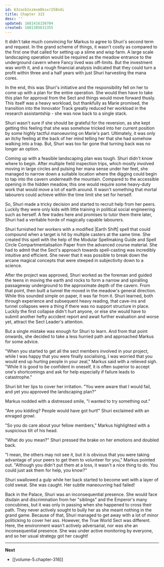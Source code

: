 ```yaml
---
id: 63zasb2xzmxm8ksxr258ndi
title: Chapter 315
desc: ''
updated: 1681416156704
created: 1681385631355
---
```


It didn't take much convincing for Markus to agree to Shuri's second term and request. In the grand scheme of things, it wasn't costly as compared to the first one that called for setting up a slime and wisp farm. A large scale landscaping operation would be required as the meadow entrance to the underground cavern where Fancy lived was off-limits. But the investment was worth it, and a rough financial analysis indicated that they could turn a profit within three and a half years with just Shuri harvesting the mana cores.

In the end, this was Shuri's initiative and the responsibility fell on her to come up with a plan for the entire operation. She would then have to take this plan for approval from the Sect and things would move forward thusly. This itself was a heavy workload, but thankfully as Marie promised, the transition into the Innovator Track greatly reduced her workload in the research assistantship - she was now back to a single stack.

Shuri wasn't sure if she should be grateful for the reversion, as she kept getting this feeling that she was somehow tricked into her current position by some highly tactful manoeuvring on Marie's part. Ultimately, it was only an itchy feeling at the back of her mind telling her that she had somehow walking into a trap. But, Shuri was too far gone that turning back was no longer an option.

Coming up with a feasible landscaping plan was tough. Shuri didn't know where to begin. After multiple field inspection trips, which mostly involved moving in large circles and pulsing her mana sense under her feet, she managed to narrow down a suitable location where the digging could begin to tap into the cavern underneath the mountain. Compared to the accessible opening in the hidden meadow, this one would require some heavy-duty work that would move a lot of earth around. It wasn't something that mortal labourers could achieve within the time limit she set for herself.

So, Shuri made a tricky decision and started to recruit help from her peers. Luckily they were only kids with little training in political social engineering such as herself. A few trades here and promises to tutor them there later, Shuri had a veritable horde of magically capable labourers.

Shuri furnished her workers with a modified |Earth Shift| spell that could compound when a target is hit by multiple casters at the same time. She created this spell with the help of the Modular Spellmaking Guide and Spell Circle Compartmentalisation Paper from the advanced course material. She had to admit that the Sect's approach towards spell-casting was incredibly intuitive and efficient. She never that it was possible to break down the arcane magical concepts that were steeped in subjectivity down to a science.

After the project was approved, Shuri worked as the foreman and guided the teens in moving the earth and rocks to form a narrow and spiralling passageway underground to the approximate depth of the cavern. From that point, then built a tunnel the moved in the meadow's general direction. While this sounded simple on paper, it was far from it. Shuri learned, both through experience and subsequent heavy reading, that cave-ins and tunnel collapses were a thing if there was no support structure in place. Luckily the first collapse didn't hurt anyone, or else she would have to submit another hefty accident report and await further evaluation and worse yet, attract the Sect Leader's attention.

But a single mistake was enough for Shuri to learn. And from that point onwards, she decided to take a less hurried path and approached Markus for some advice.

"When you started to get all the sect members involved in your project, while I was happy that you were finally socialising, I was worried that you would end up hurting people in your zeal," Markus said with a relieved sigh. "While it is good to be confident in oneself, it is often superior to accept one's shortcomings and ask for help especially if failure leads to catastrophe."

Shuri bit her lips to cover her irritation. "You were aware that I would fail, and yet you approved the landscaping plan?"

Markus nodded with a distressed smile, "I wanted to try something out."

"Are you kidding? People would have got hurt!" Shuri exclaimed with an enraged growl.

"So you do care about your fellow members," Markus highlighted with a suspicious tilt of his head.

"What do you mean?" Shuri pressed the brake on her emotions and doubled back.

"I mean, the others may not see it, but it is obvious that you were taking advantage of your peers to get them to volunteer for you," Markus pointed out. "Although you didn't put them at a loss, it wasn't a nice thing to do. You could just ask them for help, you know?"

Shuri swallowed a gulp while her back started to become wet with a layer of cold sweat. She was caught. Her subtle maneouvring had failed!

Back in the Palace, Shuri was an inconsequential presence. She would face disdain and discrimination from her "siblings" and the Emperor's many concubines, but it was only in passing when she happened to cross their path. They never actively sought to bully her as she meant nothing in the grand game. Because of that, Shuri managed to get away with a lot of minor politicking to cover her ass. However, the True World Sect was different. Here, the environment wasn't actively adversarial, nor was she an inconsequential presence. She was under active monitoring by everyone, and so her usual strategy got her caught!



____

**Next**
* [[volume-5.chapter-316]]